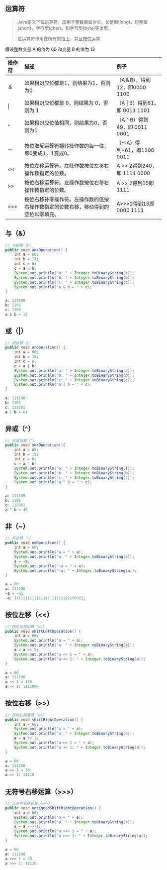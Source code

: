 ## 运算符

> Java定义了位运算符，应用于整数类型(int)，长整型(long)，短整型(short)，字符型(char)，和字节型(byte)等类型。
>
> 位运算符作用在所有的位上，并且按位运算

假设整数变量 A 的值为 60 和变量 B 的值为 13

| 操作符 | 描述                                                         | 例子                           |
| :----- | :----------------------------------------------------------- | :----------------------------- |
| ＆     | 如果相对应位都是1，则结果为1，否则为0                        | （A＆B），得到12，即0000 1100  |
| \|     | 如果相对应位都是 0，则结果为 0，否则为 1                     | （A \| B）得到61，即 0011 1101 |
| ^      | 如果相对应位值相同，则结果为0，否则为1                       | （A ^ B）得到49，即 0011 0001  |
| 〜     | 按位取反运算符翻转操作数的每一位，即0变成1，1变成0。         | （〜A）得到-61，即1100 0011    |
| <<     | 按位左移运算符。左操作数按位左移右操作数指定的位数。         | A << 2得到240，即 1111 0000    |
| >>     | 按位右移运算符。左操作数按位右移右操作数指定的位数。         | A >> 2得到15即 1111            |
| >>>    | 按位右移补零操作符。左操作数的值按右操作数指定的位数右移，移动得到的空位以零填充。 | A>>>2得到15即0000 1111         |

## 与（&）

```java
// 与运算（&）
public void andOperation() {
    int a = 60;
    int b = 13;
    int c = 0;
    c = a & b;
    System.out.println("a: " + Integer.toBinaryString(a));
    System.out.println("b: " + Integer.toBinaryString(b));
    System.out.println("c: " + Integer.toBinaryString(c));
    System.out.println("a & b = " + c);
}
```

```java
a: 111100
b: 1101
c: 1100
a & b = 12
```

## 或（|）

```java
// 或运算（|）
public void orOperation() {
    int a = 60;
    int b = 13;
    int c = 0;
    c = a | b;
    System.out.println("a: " + Integer.toBinaryString(a));
    System.out.println("b: " + Integer.toBinaryString(b));
    System.out.println("c: " + Integer.toBinaryString(c));
    System.out.println("a | b = " + c);
}
```

```java
a: 111100
b: 1101
c: 111101
a | b = 61
```

## 异或（^）

```java
// 异或运算（^）
public void xorOperation(){
    int a = 60;
    int b = 13;
    int c = 0;
    c = a ^ b;
    System.out.println("a: " + Integer.toBinaryString(a));
    System.out.println("b: " + Integer.toBinaryString(b));
    System.out.println("c: " + Integer.toBinaryString(c));
    System.out.println("a ^ b = " + c);
}
```

```java
a: 111100
b: 1101
c: 110001
a ^ b = 49
```

## 非（~）

```java
// 非运算（~）
public void noOperation() {
    int a = 60;
    System.out.println("a = " + a);
    System.out.println("a: " + Integer.toBinaryString(a));
    a = ~a;
    System.out.println("~a = " + a);
    System.out.println("~a: " + Integer.toBinaryString(a));
}
```

```java
a = 60
a: 111100
~a = -61
~a: 11111111111111111111111111000011
```

## 按位左移（<<）

```java
// 按位左移运算（<<）
public void shiftLeftOperation() {
    int a = 60;
    System.out.println("a = " + a);
    System.out.println("a: " + Integer.toBinaryString(a));
    a = a << 1;
    System.out.println("a << 1 = " + a);
    System.out.println("a << 1: " + Integer.toBinaryString(a));
}
```

```java
a = 60
a: 111100
a << 1 = 120
a << 1: 1111000
```

## 按位右移（>>）

```java
// 按位右移运算（>>）
public void shiftRightOperation() {
    int a = 60;
    System.out.println("a = " + a);
    System.out.println("a: " + Integer.toBinaryString(a));
    a = a >> 1;
    System.out.println("a >> 1 = " + a);
    System.out.println("a >> 1: " + Integer.toBinaryString(a));
}
```

```java
a = 60
a: 111100
a >> 1 = 30
a >> 1: 11110
```

## 无符号右移运算（>>>）

```java
// 无符号右移运算（>>>）
public void unsignedShiftRightOperation() {
    int a = 60;
    System.out.println("a = " + a);
    System.out.println("a: " + Integer.toBinaryString(a));
    a = a >>> 1;
    System.out.println("a >>> 1 = " + a);
    System.out.println("a >>> 1: " + Integer.toBinaryString(a));
}
```

```java
a = 60
a: 111100
a >>> 1 = 30
a >>> 1: 11110
```

